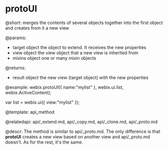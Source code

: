 protoUI
=============

@short: merges the contents of several objects together into the first object and creates from it a new view
	

@params:
- target		object		the object to extend. It receives the new properties
- view			object		the view object that a new view is inherited from
- mixins		object		one or many mixin objects

@returns:
- result	object		the new view (target object) with the new properties

@example:
webix.protoUI({
	name:"mylist"
}, webix.ui.list, webix.ActiveContent);

var list = webix.ui({
	view:"mylist"
});

@template:	api_method

@relatedapi: api/_extend.md, api/_copy.md, api/_clone.md, api/_proto.md

@descr:
The method is similar to api/_proto.md. The only difference is that **protoUI** creates a new view based on another view and api/_proto.md doesn't. As for the rest, it's the same.
